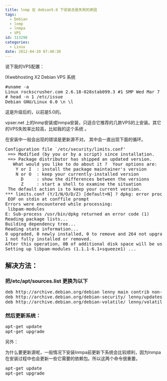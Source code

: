 ```yaml
---
title: lnmp 在 debian5.0 下安装总是失败的原因
tags:
  - Debian
  - lnmp
  - lnmpa
  - VPS
id: 313298
categories:
  - Linux
date: 2012-04-20 07:40:38
---
```


说下我的VPS配置：

IXwebhosting X2 Debian VPS 系统
<pre class="theme:epicgeeks lang:sh decode:true">#uname -a
Linux rockscrusher.com 2.6.18-028stab099.3 #1 SMP Wed Mar 7 15:20:22 MSK 2012 x86_64 GNU/Linux
# head -n 1 /etc/issue
Debian GNU/Linux 6.0 \n \l</pre>
这是升级后的，以前是5.0的。

vpser.net 上的lnmp安装或lnmpa安装，只适合它推荐的几款VPS的上安装。其它的VPS失败率比较高，比如我的这个系统 。

在安装中一般会出现的错误是更新源不对。
其中会一直出现下面的循环。
<pre class="theme:neon lang:sh decode:true">Configuration file `/etc/security/limits.conf'
 ==&gt; Modified (by you or by a script) since installation.
 ==&gt; Package distributor has shipped an updated version.
   What would you like to do about it ?  Your options are:
    Y or I  : install the package maintainer's version
    N or O  : keep your currently-installed version
      D     : show the differences between the versions
      Z     : start a shell to examine the situation
 The default action is to keep your current version.
*** limits.conf (Y/I/N/O/D/Z) [default=N] ? dpkg: error processing libpam-modules (--configure):
 EOF on stdin at conffile prompt
Errors were encountered while processing:
 libpam-modules
E: Sub-process /usr/bin/dpkg returned an error code (1)
Reading package lists...
Building dependency tree...
Reading state information...
0 upgraded, 0 newly installed, 0 to remove and 264 not upgraded.
1 not fully installed or removed.
After this operation, 0B of additional disk space will be used.
Setting up libpam-modules (1.1.1-6.1+squeeze1) ...</pre>

## 解决方法：

### 把/etc/apt/sources.list 更换为以下

<pre class="theme:phiphou lang:sh decode:true">deb http://archive.debian.org/debian lenny main contrib non-free
deb http://archive.debian.org/debian-security/ lenny/updates main contrib non-free
deb http://archive.debian.org/debian-volatile/ lenny/volatile main contrib non-free</pre>

### 然后更新系统：

<pre class="theme:twilight lang:default decode:true">apt-get update
apt-get upgrade</pre>

另外：

为什么要更新源呢，一般情况下安装lnmpa前更新下系统会比较顺利，因为lnmpa在安装过程中也会更新一些它需要的依赖包。所以这两个命令很重要。

<pre class="lang:sh decode:true " >apt-get update
apt-get upgrade</pre> 
